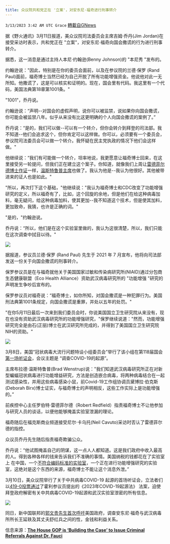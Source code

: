 ```yaml
---
title: 众议院共和党正在 '立案'，对安东尼·福奇进行刑事转介
---
```

`3/13/2023 3:42 AM UTC Grace` [轉載自GNews](https://gnews.org/articles/1008357)

         

据《野火通讯》3月11日报道，美众议院司法委员会主席吉姆·乔丹(Jim Jordan)在接受采访时表示，共和党正在 "立案"，对安东尼·福奇向国会撒谎的行为进行刑事转介。

据悉，这一消息是通过主持人本尼·约翰逊(Benny Johnson)的 "本尼秀 "发布的。

约翰逊说："因此，特别是在你的委员会面前，以及在参议院的兰德·保罗 (Rand Paul)面前，福奇博士当然已经为自己开脱了所有功能增强资金。他说他对此一无所知。他撒谎了，这是可以核实和证明的。现在，国会里有代码。我这里有一个代码，美国法典第18章第1001条。"

"1001"，乔丹说。

约翰逊说：“声明\--对国会的虚假声明，说你可以被监禁，说如果你向国会撒谎，你可能会被监禁八年。似乎从来没有比这更明确的个人向国会撒谎的案例了。”

乔丹说：“是的，我们可以做\--可以有一个转介，但你会转介到拜登的司法部。我不知道\--他们会追求这个，但你肯定可以这样做。你可以，必须要有一个委员会，参议院司法委员会可以做一个转介。我怀疑在民主党执政的情况下他们会这样做。"

他继续说：“我们有可能做一个转介，坦率地说，我更愿意让福奇博士回来，在这里接受另一轮提问，但我们正在建立这个案子。你知道，就像我们上周让[雷德菲尔德博士作证](https://gnews.org/articles/995943)一样，[温斯特鲁普主席](https://gnews.org/articles/995224)也做了。我认为他是\--我认为他很好。其他被带进来的证人也是如此。"

"所以，再次打下这个基础，"他继续说："我认为福奇博士和CDC改变了功能增强研究的定义，所以福奇有了，比如，这个回旋的余地，但是他们在给这种病毒加料，毫无疑问，给这种病毒加料，使其更加\--我不知道这个技术，但是使其加料，更加致命，我猜，也许是正确的词。"

"是的，"约翰逊说。

乔丹说：“所以，他们是在这个实验室里做的，我认为这很清楚，所以，我们只能在这次调查中拭目以待。"


![](https://i.imgur.com/eaP773W.jpg)

据报道，参议员兰德·保罗 (Rand Paul) 先生于 2021 年 7 月宣布，他将向司法部发送一份关于向国会撒谎的刑事转介。

保罗参议员是在与福奇就他关于美国国家过敏和传染病研究所(NIAID)通过分包商生态健康联盟（Eco Health Alliance）资助武汉病毒研究所的 "功能增强 "研究的声明发生争吵后宣布的。

保罗参议员对福奇说：“福奇博士，如你所知，对国会撒谎是一种犯罪行为。美国刑法典第1001条规定，向国会撒谎是重罪，并处以五年的处罚。"

"在你5月11日最后一次来到我们委员会时，你说美国国立卫生研究院从来没有，现在也没有资助武汉病毒研究所的功能增强研究，"保罗继续说道："然而，功能增强研究完全是由石(正丽)博士在武汉研究所完成的，并得到了美国国立卫生研究院NIH的资助。"


![](https://i.imgur.com/bGnsG1A.jpg)


3月8日，美国“冠状病毒大流行问题特设小组委员会”举行了该小组在第118届国会 [第一场听证会](https://gnews.org/articles/995224)，会议主题是 “调查COVID-19的起源”。

主席布拉德·温斯特鲁普(Brad Wenstrup)说："我们知道武汉病毒研究所正在对新型蝙蝠冠状病毒进行功能增益研究，方法是创造嵌合病毒，将两种病毒结合在一起测试感染性，并用这些病毒感染小鼠，前Covid-19工作组协调员黛博拉·伯克斯(Deborah Birx)博士证实，与福奇博士的声明相反，这些工作实际上是功能增强的。”

前疾控中心主任罗伯特·雷德菲尔德（Robert Redfield）指责福奇博士不让他参加与研究人员的谈话，以便他能够掩盖实验室泄漏的理论。

福奇随后在福克斯商业频道接受尼尔·卡乌托(Neil Cavuto)采访时否认了雷德菲尔德的指控。

众议员乔丹先生随后指责福奇欺骗公众。

乔丹说：“他试图掩盖自己的阴谋，这一点人人都知道。这是我们政府中收入最高的人。得到各种各样的钱来告诉我们不准确的事情。美国纳税的钱都花在了实验室上 在中国，一个[不符合编码标准的实验室](https://gnews.org/articles/1005453)，一个正在进行功能增强研究的实验室，这绝对是这个东西的来源，福奇博士不能让这个消息外泄。”

3月10日，美众议院举行了关于中共病毒COVID-19 起源的首场听证会，立法者们以[419-0投票通过](https://gnews.org/articles/1001569)了霍利参议员提出的《2023年COVID-19起源法》 法案，迫使拜登政府解密有关中共病毒COVID-19起源和武汉实验室泄密的所有信息。

![](https://i.imgur.com/1qOYwx2.jpg)


同日，新中国联邦的[郭文贵先生首次呼吁](https://gnews.org/articles/1005453)美国政府，调查安东尼·福奇与武汉病毒所所长王延轶及其丈夫舒红兵之间的性，金钱和利益关系。

信息来源：[**The House GOP is ‘Building the Case’ to Issue Criminal Referrals Against Dr. Fauci**](https://thekylebecker.substack.com/p/the-house-gop-is-building-the-case)

